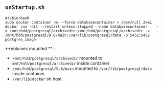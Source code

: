 ## `onStartup.sh`

    #!/bin/bash
    sudo docker container rm --force databasecontainer > /dev/null 2>&1
    docker run -dit --restart unless-stopped --name databasecontainer    -v /mnt/hdd/postgresql/archivedir:/mnt/hdd/postgresql/archivedir -v /mnt/hdd/postgresql/9.6/main:/var/lib/postgresql/data -p 5432:5432 postgres_image

**Volumes mounted ** : 

- `/mnt/hdd/postgresql/archivedir` mounted to `mnt/hdd/postgresql/archivedir` inside container
- `/mnt/hdd/postgresql/9.6/main` mounted to `/var/lib/postgresql/data` inside container
- `/var/lib/docker` on host 

<!--stackedit_data:
eyJoaXN0b3J5IjpbLTEyMjQ2MjYzMTddfQ==
-->